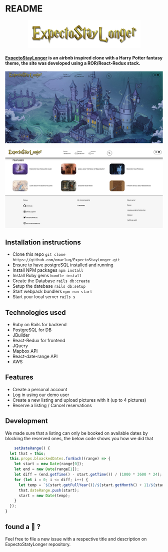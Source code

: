 # README

<p align="center">
  <img src="https://github.com/omarluq/ExpectoStayLonger/blob/main/app/assets/images/logo3.png" />
</p>

#### [ExpectoStayLonger](https://expectostaylonger.herokuapp.com/?#/) is an airbnb inspired clone with a Harry Potter fantasy theme, the site was developed using a ROR/React-Redux stack.


<p align="center">
  <img src="https://github.com/omarluq/ExpectoStayLonger/blob/main/app/assets/images/screenshot1.png" />
</p>

<p align="center">
  <img src="https://github.com/omarluq/ExpectoStayLonger/blob/main/app/assets/images/screenshot2.png" />
</p>

## Installation instructions
 * Clone this repo `git clone https://github.com/omarluq/ExpectoStayLonger.git`
 * Ensure to have postgreSQL installed and running 
 * Install NPM packages `npm install`
 * Install Ruby gems `bundle install`
 * Create the Database `rails db:create`
 * Setup the datebase `rails db:setup`
 * Start webpack bundlers `npm run start`
 * Start your local server `rails s`

## Technologies used
 * Ruby on Rails for backend 
 * PostgreSQL for DB 
 * JBuilder 
 * React-Redux for frontend
 * JQuery
 * Mapbox API
 * React-date-range API
 * AWS

## Features
 * Create a personal account 
 * Log in using our demo user 
 * Create a new listing and upload pictures with it (up to 4 pictures)
 * Reserve a listing / Cancel reservations 

## Development
  We made sure that a listing can only be booked on available dates by blocking the reserved ones, the below code shows you how we did that 
  ``` Javascript 
      setDateRange() {
    let that = this;
    this.props.bloackedDates.forEach((range) => {
      let start = new Date(range[0]);
      let end = new Date(range[1]);
      let diff = (end.getTime() - start.getTime()) / (1000 * 3600 * 24);
      for (let i = 0; i <= diff; i++) {
        let temp = `${start.getFullYear()}/${start.getMonth() + 1}/${start.getDate() + 1}`;
        that.dateRange.push(start);
        start = new Date(temp);
      }
    });
  }
  ```

## found a 🐛 ?
 Feel free to file a new issue with a respective title and description on ExpectoStatyLonger repository.
 
 
